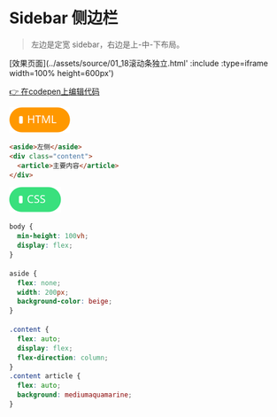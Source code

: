 # <b> Sidebar 侧边栏</b>

> 左边是定宽 sidebar，右边是上-中-下布局。

[效果页面](../assets/source/01_18滚动条独立.html' :include :type=iframe width=100% height=600px')

[:point_right: 在codepen上编辑代码](https://codepen.io/shuangcs/pen/BrbZGK)

![标签](../assets/html.svg)

```html
<aside>左侧</aside> 
<div class="content"> 
  <article>主要内容</article> 
</div> 
```

![标签](../assets/css.svg)

```css
body { 
  min-height: 100vh; 
  display: flex; 
} 
 
aside { 
  flex: none; 
  width: 200px;
  background-color: beige;
} 
 
.content { 
  flex: auto; 
  display: flex; 
  flex-direction: column; 
}
.content article { 
  flex: auto;
  background: mediumaquamarine;
} 
```